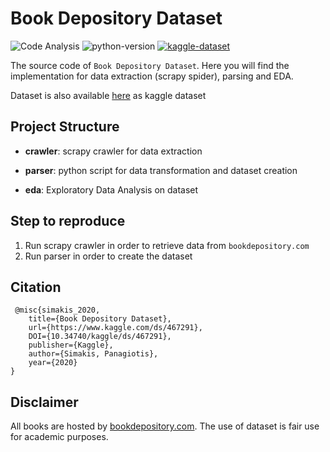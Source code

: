 # Book Depository Dataset
![Code Analysis](https://github.com/sp1thas/book-depository-dataset/workflows/Code%20Analysis/badge.svg) ![python-version](https://img.shields.io/badge/python-3.5%2B-blue) [![kaggle-dataset](https://img.shields.io/badge/KAGGLE_DATASET-20beff)](https://www.kaggle.com/sp1thas/book-depository-dataset/) 

The source code of `Book Depository Dataset`. Here you will find the implementation for data extraction (scrapy spider), parsing and EDA.

Dataset is also available [here](https://www.kaggle.com/sp1thas/book-depository-dataset/) as kaggle dataset

## Project Structure

 * **crawler**: scrapy crawler for data extraction

 * **parser**: python script for data transformation and dataset creation

 * **eda**: Exploratory Data Analysis on dataset

## Step to reproduce
 1. Run scrapy crawler in order to retrieve data from `bookdepository.com`
 2. Run parser in order to create the dataset

## Citation
```
 @misc{simakis_2020,
	title={Book Depository Dataset},
	url={https://www.kaggle.com/ds/467291},
	DOI={10.34740/kaggle/ds/467291},
	publisher={Kaggle},
	author={Simakis, Panagiotis},
	year={2020}
}
```

## Disclaimer

All books are hosted by [bookdepository.com](https://bookdepository.com). The use of dataset is fair use for academic purposes.
